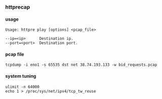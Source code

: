 ### httprecap

#### usage

    Usage: httpre play [options] <pcap_file>

    --ip=<ip>      Destination ip.
    --port=<port>  Destination port.

#### pcap file

    tcpdump -i eno1 -s 65535 dst net 38.74.193.133 -w bid_requests.pcap

#### system tuning

    ulimit -n 64000
    echo 1 > /proc/sys/net/ipv4/tcp_tw_reuse
